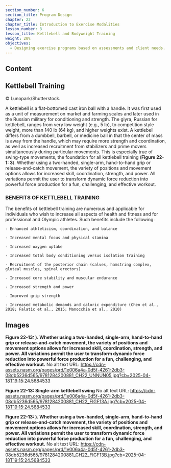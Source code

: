 ```yaml
---
section_number: 6
section_title: Program Design
chapter: 22
chapter_title: Introduction to Exercise Modalities
lesson_number: 3
lesson_title: Kettlebell and Bodyweight Training
weight: 20%
objectives:
  - Designing exercise programs based on assessments and client needs.
---
```


## Content
## Kettlebell Training

© Lunopark/Shutterstock.

A kettlebell is a flat-bottomed cast iron ball with a handle. It was first used as a unit of measurement on market and farming scales and later used in the Russian military for conditioning and strength. The giyra, Russian for kettlebell, ranges from very low weight (e.g., 5 lb), to competition style weight, more than 140 lb (64 kg), and higher weights exist. A kettlebell differs from a dumbbell, barbell, or medicine ball in that the center of mass is away from the handle, which may require more strength and coordination, as well as increased recruitment from stabilizers and prime movers simultaneously during particular movements. This is especially true of swing-type movements, the foundation for all kettlebell training (**Figure 22-1: 3**). Whether using a two-handed, single-arm, hand-to-hand grip or release-and-catch movement, the variety of positions and movement options allows for increased skill, coordination, strength, and power. All variations permit the user to transform dynamic force reduction into powerful force production for a fun, challenging, and effective workout.

### BENEFITS OF KETTLEBELL TRAINING

The benefits of kettlebell training are numerous and applicable for individuals who wish to increase all aspects of health and fitness and for professional and Olympic athletes. Such benefits include the following:

	- Enhanced athleticism, coordination, and balance

	- Increased mental focus and physical stamina

	- Increased oxygen uptake

	- Increased total body conditioning versus isolation training

	- Recruitment of the posterior chain (calves, hamstring complex, gluteal muscles, spinal erectors)

	- Increased core stability and muscular endurance

	- Increased strength and power

	- Improved grip strength

	- Increased metabolic demands and caloric expenditure (Chen et al., 2018; Falatic et al., 2015; Manocchia et al., 2010)

## Images

**Figure 22-13: ). Whether using a two-handed, single-arm, hand-to-hand grip or release-and-catch movement, the variety of positions and movement options allows for increased skill, coordination, strength, and power. All variations permit the user to transform dynamic force reduction into powerful force production for a fun, challenging, and effective workout.**
No alt text
URL: https://cdn-assets.nasm.org/pages/prd/1e006a4a-0d5f-4261-2db3-08db5236d565/9781284200881_CH22_UNNUN05.jpg?cb=2025-04-18T19:15:24.5684533

**Figure 22-13: Single-arm kettlebell swing**
No alt text
URL: https://cdn-assets.nasm.org/pages/prd/1e006a4a-0d5f-4261-2db3-08db5236d565/9781284200881_CH22_FIGF13A.jpg?cb=2025-04-18T19:15:24.5684533

**Figure 22-13: ). Whether using a two-handed, single-arm, hand-to-hand grip or release-and-catch movement, the variety of positions and movement options allows for increased skill, coordination, strength, and power. All variations permit the user to transform dynamic force reduction into powerful force production for a fun, challenging, and effective workout.**
No alt text
URL: https://cdn-assets.nasm.org/pages/prd/1e006a4a-0d5f-4261-2db3-08db5236d565/9781284200881_CH22_FIGF13B.jpg?cb=2025-04-18T19:15:24.5684533